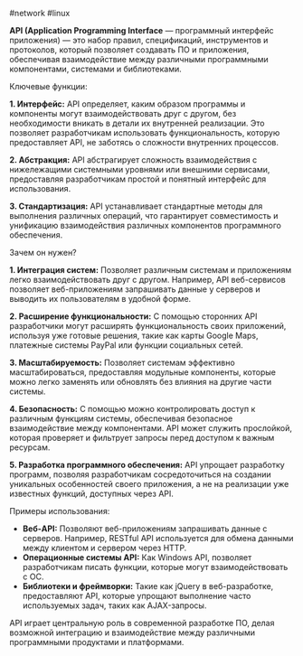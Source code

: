#network #linux 

**API (Application Programming Interface** — программный интерфейс приложения) — это набор правил, спецификаций, инструментов и протоколов, который позволяет создавать ПО и приложения, обеспечивая взаимодействие между различными программными компонентами, системами и библиотеками.

Ключевые функции:

**1. Интерфейс:** API определяет, каким образом программы и компоненты могут взаимодействовать друг с другом, без необходимости вникать в детали их внутренней реализации. Это позволяет разработчикам использовать функциональность, которую предоставляет API, не заботясь о сложности внутренних процессов.

**2. Абстракция:** API абстрагирует сложность взаимодействия с нижележащими системными уровнями или внешними сервисами, предоставляя разработчикам простой и понятный интерфейс для использования.

**3. Стандартизация:** API устанавливает стандартные методы для выполнения различных операций, что гарантирует совместимость и унификацию взаимодействия различных компонентов программного обеспечения.

Зачем он нужен?

**1. Интеграция систем:** Позволяет различным системам и приложениям легко взаимодействовать друг с другом. Например, API веб-сервисов позволяет веб-приложениям запрашивать данные у серверов и выводить их пользователям в удобной форме.

**2. Расширение функциональности:** С помощью сторонних API разработчики могут расширять функциональность своих приложений, используя уже готовые решения, такие как карты Google Maps, платежные системы PayPal или функции социальных сетей.

**3. Масштабируемость:** Позволяет системам эффективно масштабироваться, предоставляя модульные компоненты, которые можно легко заменять или обновлять без влияния на другие части системы.

**4. Безопасность:** С помощью можно контролировать доступ к различным функциям системы, обеспечивая безопасное взаимодействие между компонентами. API может служить прослойкой, которая проверяет и фильтрует запросы перед доступом к важным ресурсам.

**5. Разработка программного обеспечения:** API упрощает разработку программ, позволяя разработчикам сосредоточиться на создании уникальных особенностей своего приложения, а не на реализации уже известных функций, доступных через API.

Примеры использования:

- **Веб-API:** Позволяют веб-приложениям запрашивать данные с серверов. Например, RESTful API используется для обмена данными между клиентом и сервером через HTTP.
- **Операционные системы API:** Как Windows API, позволяет разработчикам писать функции, которые могут взаимодействовать с ОС.
- **Библиотеки и фреймворки:** Такие как jQuery в веб-разработке, предоставляют API, которые упрощают выполнение часто используемых задач, таких как AJAX-запросы.

API играет центральную роль в современной разработке ПО, делая возможной интеграцию и взаимодействие между различными программными продуктами и платформами.